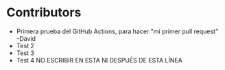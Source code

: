 
# Contributors

- Primera prueba del GitHub Actions, para hacer "mi primer pull request" -David
- Test 2
- Test 3
- Test 4
NO ESCRIBIR EN ESTA NI DESPUÉS DE ESTA LÍNEA
